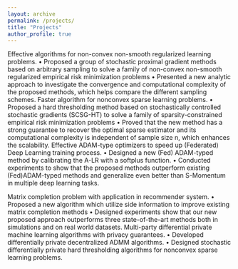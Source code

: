 ```yaml
---
layout: archive
permalink: /projects/
title: "Projects"
author_profile: true
---
```


Effective algorithms for non-convex non-smooth regularized learning problems. 
•	Proposed a group of stochastic proximal gradient methods based on arbitrary sampling to solve a family of non-convex non-smooth regularized empirical risk minimization problems
•	Presented a new analytic approach to investigate the convergence and computational complexity of the proposed methods, which helps compare the different sampling schemes.
Faster algorithm for nonconvex sparse learning problems. 
•	Proposed a hard thresholding method based on stochastically controlled stochastic gradients (SCSG-HT) to solve a family of sparsity-constrained empirical risk minimization problems
•	Proved that the new method has a strong guarantee to recover the optimal sparse estimator and its computational complexity is independent of sample size n, which enhances the scalability.
Effective ADAM-type optimizers to speed up (Federated) Deep Learning training process.
•	Designed a new (Fed) ADAM-typed method by calibrating the A-LR with a softplus function.
•	Conducted experiments to show that the proposed methods outperform existing (Fed)ADAM-typed methods and generalize even better than S-Momentum in multiple deep learning tasks. 

Matrix completion problem with application in recommender system.
•	Proposed a new algorithm which utilize side information to improve existing matrix completion methods
•	Designed experiments show that our new proposed approach outperforms three state-of-the-art methods both in simulations and on real world datasets.
Multi-party differential private machine learning algorithms with privacy guarantees.
•	Developed differentially private decentralized ADMM algorithms. 
•	Designed stochastic differentially private hard thresholding algorithms for nonconvex sparse learning problems.
